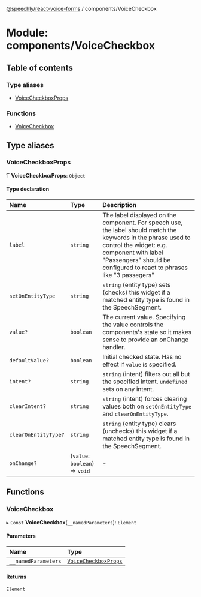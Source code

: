 [@speechly/react-voice-forms](../README.md) / components/VoiceCheckbox

# Module: components/VoiceCheckbox

## Table of contents

### Type aliases

- [VoiceCheckboxProps](components_VoiceCheckbox.md#voicecheckboxprops)

### Functions

- [VoiceCheckbox](components_VoiceCheckbox.md#voicecheckbox)

## Type aliases

### VoiceCheckboxProps

Ƭ **VoiceCheckboxProps**: `Object`

#### Type declaration

| Name | Type | Description |
| :------ | :------ | :------ |
| `label` | `string` | The label displayed on the component. For speech use, the label should match the keywords in the phrase used to control the widget: e.g. component with label "Passengers" should be configured to react to phrases like "3 passegers" |
| `setOnEntityType` | `string` | `string` (entity type) sets (checks) this widget if a matched entity type is found in the SpeechSegment. |
| `value?` | `boolean` | The current value. Specifying the value controls the components's state so it makes sense to provide an onChange handler. |
| `defaultValue?` | `boolean` | Initial checked state. Has no effect if `value` is specified. |
| `intent?` | `string` | `string` (intent) filters out all but the specified intent. `undefined` sets on any intent. |
| `clearIntent?` | `string` | `string` (intent) forces clearing values both on `setOnEntityType` and `clearOnEntityType`. |
| `clearOnEntityType?` | `string` | `string` (entity type) clears (unchecks) this widget if a matched entity type is found in the SpeechSegment. |
| `onChange?` | (`value`: `boolean`) => `void` | - |

## Functions

### VoiceCheckbox

▸ `Const` **VoiceCheckbox**(`__namedParameters`): `Element`

#### Parameters

| Name | Type |
| :------ | :------ |
| `__namedParameters` | [`VoiceCheckboxProps`](components_VoiceCheckbox.md#voicecheckboxprops) |

#### Returns

`Element`
